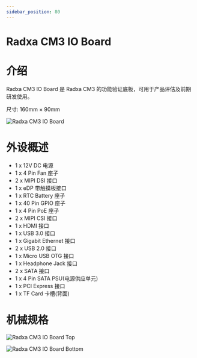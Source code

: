 ```yaml
---
sidebar_position: 80
---
```


# Radxa CM3 IO Board

# 介绍

Radxa CM3 IO Board 是 Radxa CM3 的功能验证底板，可用于产品评估及前期研发使用。

尺寸: 160mm × 90mm

![Radxa CM3 IO Board](/img/accessories/cm3-io-board/cm3-io-board-01.webp)

# 外设概述

- 1 x 12V DC 电源
- 1 x 4 Pin Fan 座子
- 2 x MIPI DSI 接口
- 1 x eDP 带触摸板接口
- 1 x RTC Battery 座子
- 1 x 40 Pin GPIO 座子
- 1 x 4 Pin PoE 座子
- 2 x MIPI CSI 接口
- 1 x HDMI 接口
- 1 x USB 3.0 接口
- 1 x Gigabit Ethernet 接口
- 2 x USB 2.0 接口
- 1 x Micro USB OTG 接口
- 1 x Headphone Jack 接口
- 2 x SATA 接口
- 1 x 4 Pin SATA PSU(电源供应单元)
- 1 x PCI Express 接口
- 1 x TF Card 卡槽(背面)

# 机械规格

![Radxa CM3 IO Board Top](/img/accessories/cm3-io-board/cm3-io-board-02.webp)

![Radxa CM3 IO Board Bottom](/img/accessories/cm3-io-board/cm3-io-board-03.webp)
